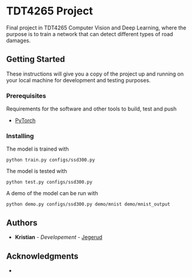 # TDT4265 Project

Final project in TDT4265 Computer Vision and Deep Learning, where the purpose is to train a network that can detect different types of road damages.

## Getting Started

These instructions will give you a copy of the project up and running on
your local machine for development and testing purposes.

### Prerequisites

Requirements for the software and other tools to build, test and push

- [PyTorch](https://pytorch.org)

### Installing

The model is trained with

    python train.py configs/ssd300.py

The model is tested with

    python test.py configs/ssd300.py

A demo of the model can be run with

    python demo.py configs/ssd300.py demo/mnist demo/mnist_output

## Authors

- **Kristian** - _Developement_ -
  [Jegerud](https://jegerud.github.io)

## Acknowledgments

-
